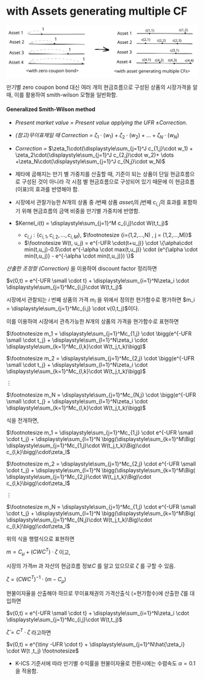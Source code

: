 # with Assets generating multiple CF

<img src="../../../../.gitbook/assets/file.excalidraw (3).svg" alt="" class="gitbook-drawing">

만기별 zero coupon bond 대신 여러 개의 현금흐름으로 구성된 상품의 시장가격을 알 때, 이를 활용하여 smith-wilson 모형을 일반화함.



#### Generalized Smith-Wilson method

* _Present market value = Present value applying the UFR_ $\pm$_Correction_.

* _(참고)무이표채일 때 Correction =_ $\zeta_1\cdot(w_1) + \zeta_2\cdot(w_2)+ \dots +\zeta_N\cdot(w_N)$

* _Correction =_ $\zeta_1\cdot(\displaystyle\sum_{j=1}^J c_{1,j}\cdot w_1) + \zeta_2\cdot(\displaystyle\sum_{j=1}^J c_{2,j}\cdot w_2)+ \dots +\zeta_N\cdot(\displaystyle\sum_{j=1}^J c_{N,j}\cdot w_N)$
  
  

* 제타에 곱해지는 만기 별 가중치를 산출할 때, 기준이 되는 상품이 단일 현금흐름으로 구성된 것이 아니라 각 시점 별 현금흐름으로 구성되어 있기 때문에 이 현금흐름(이표)의 효과를 반영해야 함. 

* 시장에서 관찰가능한 $N$개의 상품 중 $i$번째 상품 $asset_i$의 $j$번째 $c_{i,j}$의 효과를 포함하기 위해 현금흐름의 금액 비중을 만기별 가중치에 반영함. 

* $Kernel_i(t) = \displaystyle\sum_{j=1}^M c_{i,j}\cdot W(t,t_j)$
  
  * $c_{i,j} : \{ c_{i,1}, c_{i,2}, ...,c_{i,M} \}$, $\footnotesize {i=(1,2,...,N)   ,  j = (1,2,...,M)}$
  * $\footnotesize W(t, u_j) = e^{-UFR \cdot(t+u_j)} \cdot \{\alpha\cdot min(t,u_j)-0.5\cdot e^{-\alpha \cdot max(t,u_j)} \cdot (e^{\alpha \cdot min(t,u_j)} - e^{-\alpha \cdot min(t,u_j)}) \}$

_산출한 조정항 (Correction)_ 을 이용하여 discount factor 정리하면

$v(0,t) =  e^{-UFR \small \cdot t} + \displaystyle\sum_{i=1}^N\zeta_i \cdot \displaystyle\sum_{j=1}^Mc_{i,j}\cdot W(t,t_j)$

시장에서 관찰되는 $i$ 번째 상품의 가격 $m_i$ 을 위에서 정의한 현가함수로 평가하면 $m_i =  \displaystyle\sum_{j=1}^Mc_{i,j} \cdot v(0,t_j)$이다.

이를 이용하여 시장에서 관측가능한 $N$개의 상품의 가격을 현가함수로 표현하면

$\footnotesize m_1 =  \displaystyle\sum_{j=1}^Mc_{1,j} \cdot \bigg(e^{-UFR \small \cdot t_j} + \displaystyle\sum_{l=1}^N\zeta_i \cdot \displaystyle\sum_{k=1}^Mc_{l,k}\cdot W(t_j,t_k)\bigg)$

$\footnotesize m_2 =  \displaystyle\sum_{j=1}^Mc_{2,j} \cdot \bigg(e^{-UFR \small \cdot t_j} + \displaystyle\sum_{l=1}^N\zeta_i \cdot \displaystyle\sum_{k=1}^Mc_{l,k}\cdot W(t_j,t_k)\bigg)$

$\vdots$

$\footnotesize m_N =  \displaystyle\sum_{j=1}^Mc_{N,j} \cdot \bigg(e^{-UFR \small \cdot t_j} + \displaystyle\sum_{l=1}^N\zeta_i \cdot \displaystyle\sum_{k=1}^Mc_{l,k}\cdot W(t_j,t_k)\bigg)$

식을 전개하면,

$\footnotesize m_1 =  \displaystyle\sum_{j=1}^Mc_{1,j} \cdot e^{-UFR \small \cdot t_j} + \displaystyle\sum_{l=1}^N \bigg(\displaystyle\sum_{k=1}^M\Big( \displaystyle\sum_{j=1}^Mc_{1,j}\cdot W(t_j,t_k)\Big)\cdot c_{l,k}\bigg)\cdot\zeta_l$

$\footnotesize m_2 =  \displaystyle\sum_{j=1}^Mc_{2,j} \cdot e^{-UFR \small \cdot t_j} + \displaystyle\sum_{l=1}^N \bigg(\displaystyle\sum_{k=1}^M\Big( \displaystyle\sum_{j=1}^Mc_{2,j}\cdot W(t_j,t_k)\Big)\cdot c_{l,k}\bigg)\cdot\zeta_l$

$\vdots$

$\footnotesize m_N =  \displaystyle\sum_{j=1}^Mc_{1,j} \cdot e^{-UFR \small \cdot t_j} + \displaystyle\sum_{l=1}^N \bigg(\displaystyle\sum_{k=1}^M\Big( \displaystyle\sum_{j=1}^Mc_{N,j}\cdot W(t_j,t_k)\Big)\cdot c_{l,k}\bigg)\cdot\zeta_l$

위의 식을 행렬식으로 표현하면

$m =  C_\mu + (CW C^T)\cdot \zeta$  이고,

시장의 가격$m$ 과 자산의 현금흐름 정보$C$ 를 알고 있으므로 $\zeta$ 를 구할 수 있음.

$\zeta = (CW C^T)^{-1}\cdot (m-C_\mu)$

현물이자율을 산출해야 하므로 무이표채권의 가격산출식 (=현가함수)에 산출한 $\zeta$를 대입하면

$v(0,t) =  e^{-UFR \small \cdot t} + \displaystyle\sum_{i=1}^N\zeta_i \cdot \displaystyle\sum_{j=1}^Mc_{i,j}\cdot W(t,t_j)$

$\hat{\zeta} = C^T \cdot \zeta$ 라고하면

$v(0,t) =  e^{\tiny -UFR  \cdot t} + \displaystyle\sum_{j=1}^N\hat{\zeta_i} \cdot W(t ,t_j) \footnotesize$ 

* K-ICS 기준서에 따라 만기별 수익률을 현물이자율로 전환시에는 수렴속도 $\alpha=0.1$을 적용함. 
